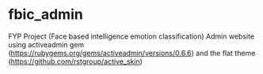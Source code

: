 # fbic_admin
FYP Project (Face based intelligence emotion classification)
Admin website using activeadmin gem (https://rubygems.org/gems/activeadmin/versions/0.6.6) and the flat theme (https://github.com/rstgroup/active_skin)
